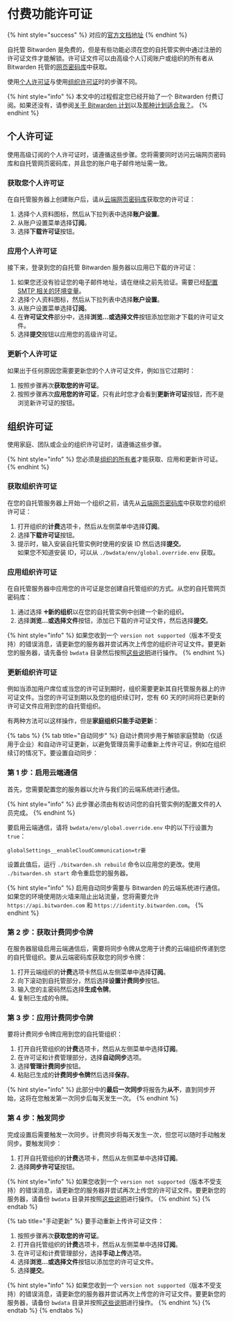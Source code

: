 # 付费功能许可证

{% hint style="success" %}
对应的[官方文档地址](https://bitwarden.com/help/article/licensing-on-premise/)
{% endhint %}

自托管 Bitwarden 是免费的，但是有些功能必须在您的自托管实例中通过注册的许可证文件才能解锁。许可证文件可以由高级个人订阅账户或组织的所有者从 Bitwarden 托管的[网页密码库](https://vault.bitwarden.com/)中获取。

使用[个人许可证](licensing-for-paid-features.md#individual-license)与使用[组织许可证](licensing-for-paid-features.md#organization-license)时的步骤不同。

{% hint style="info" %}
本文中的过程假定您已经开始了一个 Bitwarden 付费订阅。如果还没有，请参阅[关于 Bitwarden 计划](../plans-and-pricing/about-bitwarden-plans.md)以及[那种计划适合我？](../plans-and-pricing/what-plan-is-right-for-me.md)。
{% endhint %}

## 个人许可证 <a href="#individual-license" id="individual-license"></a>

使用高级订阅的个人许可证时，请遵循这些步骤。您将需要同时访问云端网页密码库和自托管网页密码库，并且您的账户电子邮件地址需一致。

### 获取您个人许可证 <a href="#retrieve-individual-license" id="retrieve-individual-license"></a>

在自托管服务器上创建账户后，请从[云端网页密码库](https://vault.bitwarden.com/)获取您的许可证：

1. 选择个人资料图标，然后从下拉列表中选择**账户设置**。
2. 从账户设置菜单选择**订阅**。
3. 选择**下载许可证**按钮。

### 应用个人许可证 <a href="#apply-individual-license" id="apply-individual-license"></a>

接下来，登录到您的自托管 Bitwarden 服务器以应用已下载的许可证：

1. 如果您还没有验证您的电子邮件地址，请在继续之前先验证。需要已经[配置 SMTP 相关的环境变量](configure-environment-variables.md)。
2. 选择个人资料图标，然后从下拉列表中选择**账户设置**。
3. 从账户设置菜单选择**订阅**。
4. 在**许可证文件**部分中，选择**浏览...**或**选择文件**按钮添加您刚才下载的许可证文件。
5. 选择**提交**按钮以应用您的高级许可证。

### 更新个人许可证 <a href="#update-individual-license" id="update-individual-license"></a>

如果出于任何原因您需要更新您的个人许可证文件，例如当它过期时：

1. 按照步骤再次**获取您的许可证**。
2. 按照步骤再次**应用您的许可证**，只有此时您才会看到**更新许可证**按钮，而不是浏览新许可证的按钮。

## 组织许可证 <a href="#organization-license" id="organization-license"></a>

使用家庭、团队或企业的组织许可证时，请遵循这些步骤。

{% hint style="info" %}
您必须是[组织的所有者](../admin-console/user-management/member-roles-and-permissions.md)才能获取、应用和更新许可证。
{% endhint %}

### 获取组织许可证 <a href="#retrieve-organization-license" id="retrieve-organization-license"></a>

在您的自托管服务器上开始一个组织之前，请先从[云端网页密码库](https://vault.bitwarden.com/)中获取您的组织许可证：

1. 打开组织的**计费**选项卡，然后从左侧菜单中选择**订阅**。
2. 选择**下载许可证**按钮。
3. 提示时，输入安装自托管实例时使用的安装 ID 然后选择**提交**。\
   如果您不知道安装 ID，可以从 `./bwdata/env/global.override.env` 获取。

### 应用组织许可证 <a href="#apply-organization-license" id="apply-organization-license"></a>

在自托管服务器中应用您的许可证是您创建自托管组织的方式。从您的自托管网页密码库：

1. 通过选择 **🞤新的组织**以在您的自托管实例中创建一个新的组织。
2. 选择**浏览...**或**选择文件**按钮，添加已下载的许可证文件，然后选择**提交**。

{% hint style="info" %}
如果您收到一个 `version not supported`（版本不受支持）的错误消息，请更新您的服务器并尝试再次上传您的组织许可证文件。要更新您的服务器，请先备份 `bwdata` 目录然后按照[这些说明](update-your-instance.md)进行操作。
{% endhint %}

### 更新组织许可证 <a href="#update-organization-license" id="update-organization-license"></a>

例如当添加用户席位或当您的许可证到期时，组织需要更新其自托管服务器上的许可证文件。当您的许可证到期以及您的组织续订时，您有 60 天的时间将已更新的许可证文件应用到您的自托管组织。

有两种方法可以这样操作，但是**家庭组织只能手动更新**：

{% tabs %}
{% tab title="自动同步" %}
自动计费同步用于解锁家庭赞助（仅适用于企业）和自动许可证更新，以避免管理员需手动重新上传许可证，例如在组织续订的情况下。要设置自动同步：

### 第 1 步：启用云端通信 <a href="#step-1-enable-cloud-communication" id="step-1-enable-cloud-communication"></a>

首先，您需要配置您的服务器以允许与我们的云端系统进行通信。

{% hint style="info" %}
此步骤必须由有权访问您的自托管实例的配置文件的人员完成。
{% endhint %}

要启用云端通信，请将 `bwdata/env/global.override.env` 中的以下行设置为 `true`：

```systemd
globalSettings__enableCloudCommunication=tr要
```

设置此值后，运行 `./bitwarden.sh rebuild` 命令以应用您的更改。使用 `./bitwarden.sh start` 命令重启您的服务器。

{% hint style="info" %}
启用自动同步需要与 Bitwarden 的云端系统进行通信。如果您的环境使用防火墙来阻止出站流量，您将需要允许 `https://api.bitwarden.com` 和 `https://identity.bitwarden.com`。
{% endhint %}

### 第 2 步：获取计费同步令牌 <a href="#step-2-retrieve-billing-sync-token" id="step-2-retrieve-billing-sync-token"></a>

在服务器层级启用云端通信后，需要将同步令牌从您用于计费的云端组织传递到您的自托管组织。要从云端密码库获取您的同步令牌：

1. 打开云端组织的**计费**选项卡然后从左侧菜单中选择**订阅**。
2. 向下滚动到自托管部分，然后选择**设置计费同步**按钮。
3. 输入您的主密码然后选择**生成令牌**。
4. 复制已生成的令牌。

### 第 3 步：应用计费同步令牌 <a href="#step-3-apply-billing-sync-token" id="step-3-apply-billing-sync-token"></a>

要将计费同步令牌应用到您的自托管组织：

1. 打开自托管组织的**计费**选项卡，然后从左侧菜单中选择**订阅**。
2. 在许可证和计费管理部分，选择**自动同步**选项。
3. 选择**管理计费同步**按钮。
4. 粘贴已生成的**计费同步令牌**然后选择**保存**。

{% hint style="info" %}
此部分中的**最后一次同步**将报告为**从不**，直到同步开始，这将在您触发第一次同步后每天发生一次。
{% endhint %}

### 第 4 步：触发同步 <a href="#step-4-trigger-sync" id="step-4-trigger-sync"></a>

完成设置后需要触发一次同步。计费同步将每天发生一次，但您可以随时手动触发同步。要触发同步：

1. 打开自托管组织的**计费**选项卡，然后从左侧菜单中选择**订阅**。
2. 选择**同步许可证**按钮。

{% hint style="info" %}
如果您收到一个 `version not supported`（版本不受支持）的错误消息，请更新您的服务器并尝试再次上传您的许可证文件。要更新您的服务器，请备份 `bwdata` 目录并按照[这些说明](update-your-instance.md)进行操作。
{% endhint %}
{% endtab %}

{% tab title="手动更新" %}
要手动重新上传许可证文件：

1. 按照步骤再次**获取您的许可证**。
2. 打开自托管组织的**计费**选项卡，然后从左侧菜单中选择**订阅**。
3. 在许可证和计费管理部分，选择**手动上传**选项。
4. 选择**浏览...**或**选择文件**按钮以添加您的许可证文件。
5. 选择**提交**。

{% hint style="info" %}
如果您收到一个 `version not supported`（版本不受支持）的错误消息，请更新您的服务器并尝试再次上传您的许可证文件。要更新您的服务器，请备份 `bwdata` 目录并按照[这些说明](update-your-instance.md)进行操作。
{% endhint %}
{% endtab %}
{% endtabs %}
